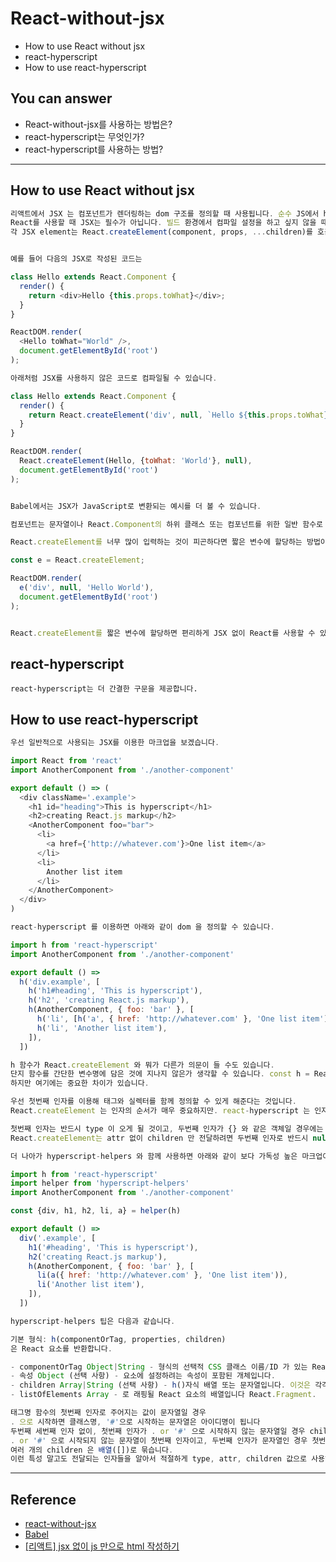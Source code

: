 # React-without-jsx

- How to use React without jsx
- react-hyperscript
- How to use react-hyperscript

## You can answer

- React-without-jsx를 사용하는 방법은?
- react-hyperscript는 무엇인가?
- react-hyperscript를 사용하는 방법?

------

## How to use React without jsx

```javascript
리액트에서 JSX 는 컴포넌트가 렌더링하는 dom 구조를 정의할 때 사용됩니다. 순수 JS에서 html 을 마크업하는 것은 여간 귀찮은 일이 아니기 때문에 JSX 는 리액트에서 정말 유용합니다.
React를 사용할 때 JSX는 필수가 아닙니다. 빌드 환경에서 컴파일 설정을 하고 싶지 않을 때 JSX 없이 React를 사용하는 것은 특히 편리합니다.
각 JSX element는 React.createElement(component, props, ...children)를 호출하기 위한 synthetic sugar입니다. 


예를 들어 다음의 JSX로 작성된 코드는

class Hello extends React.Component {
  render() {
    return <div>Hello {this.props.toWhat}</div>;
  }
}

ReactDOM.render(
  <Hello toWhat="World" />,
  document.getElementById('root')
);

아래처럼 JSX를 사용하지 않은 코드로 컴파일될 수 있습니다.

class Hello extends React.Component {
  render() {
    return React.createElement('div', null, `Hello ${this.props.toWhat}`);
  }
}

ReactDOM.render(
  React.createElement(Hello, {toWhat: 'World'}, null),
  document.getElementById('root')
);


Babel에서는 JSX가 JavaScript로 변환되는 예시를 더 볼 수 있습니다.

컴포넌트는 문자열이나 React.Component의 하위 클래스 또는 컴포넌트를 위한 일반 함수로 제공됩니다.

React.createElement를 너무 많이 입력하는 것이 피곤하다면 짧은 변수에 할당하는 방법이 있습니다.

const e = React.createElement;

ReactDOM.render(
  e('div', null, 'Hello World'),
  document.getElementById('root')
);


React.createElement를 짧은 변수에 할당하면 편리하게 JSX 없이 React를 사용할 수 있습니다.
```

## react-hyperscript

```
react-hyperscript는 더 간결한 구문을 제공합니다.
```

## How to use react-hyperscript

```javascript
우선 일반적으로 사용되는 JSX를 이용한 마크업을 보겠습니다.

import React from 'react'
import AnotherComponent from './another-component'

export default () => (
  <div className='.example'>
    <h1 id="heading">This is hyperscript</h1>
    <h2>creating React.js markup</h2>
    <AnotherComponent foo="bar">
      <li>
        <a href={'http://whatever.com'}>One list item</a>
      </li>
      <li>
        Another list item
      </li>
    </AnotherComponent>
  </div>
)

react-hyperscript 를 이용하면 아래와 같이 dom 을 정의할 수 있습니다.

import h from 'react-hyperscript'
import AnotherComponent from './another-component'

export default () =>
  h('div.example', [
    h('h1#heading', 'This is hyperscript'),
    h('h2', 'creating React.js markup'),
    h(AnotherComponent, { foo: 'bar' }, [
      h('li', [h('a', { href: 'http://whatever.com' }, 'One list item')]),
      h('li', 'Another list item'),
    ]),
  ])

h 함수가 React.createElement 와 뭐가 다른가 의문이 들 수도 있습니다. 
단지 함수를 간단한 변수명에 담은 것에 지나지 않은가 생각할 수 있습니다. const h = React.createElement 와 같이 말입니다. 
하지만 여기에는 중요한 차이가 있습니다.

우선 첫번째 인자를 이용해 태그와 실렉터를 함께 정의할 수 있게 해준다는 것입니다.
React.createElement 는 인자의 순서가 매우 중요하지만. react-hyperscript 는 인자의 타입에 따라 유연하게 attr 과 children 을 전달할 수 있습니다.

첫번째 인자는 반드시 type 이 오게 될 것이고, 두번째 인자가 {} 와 같은 객체일 경우에는 attr 로 인식되며 [] 와 같은 배열이나 단순 문자열인 경우에는 children 으로 처리가 됩니다.
React.createElement는 attr 없이 children 만 전달하려면 두번째 인자로 반드시 null 을 명시해야 하는 불편함이 있지만, react-hyperscript 는 attr 을 생략하고 두번째 인자로서 바로 children 을 직접 전달할 수가 있습니다.

더 나아가 hyperscript-helpers 와 함께 사용하면 아래와 같이 보다 가독성 높은 마크업이 가능합니다.

import h from 'react-hyperscript'
import helper from 'hyperscript-helpers'
import AnotherComponent from './another-component'

const {div, h1, h2, li, a} = helper(h)

export default () =>
  div('.example', [
    h1('#heading', 'This is hyperscript'),
    h2('creating React.js markup'),
    h(AnotherComponent, { foo: 'bar' }, [
      li(a({ href: 'http://whatever.com' }, 'One list item')),
      li('Another list item'),
    ]),
  ])

hyperscript-helpers 팁은 다음과 같습니다.

기본 형식: h(componentOrTag, properties, children)
은 React 요소를 반환합니다.

- componentOrTag Object|String - 형식의 선택적 CSS 클래스 이름/ID 가 있는 React 구성 요소 또는 태그 문자열일 수 있습니다 h1'#'some-id.foo.bar. 태그 문자열인 경우 태그 이름을 구문 분석 하고 개체 의 id및 className속성을 변경 properties합니다.
- 속성 Object (선택 사항) - 요소에 설정하려는 속성이 포함된 개체입니다.
- children Array|String (선택 사항) - h()자식 배열 또는 문자열입니다. 이것은 각각 자식 요소 또는 텍스트 노드를 생성합니다.
- listOfElements Array - 로 래핑될 React 요소의 배열입니다 React.Fragment.

태그명 함수의 첫번째 인자로 주어지는 값이 문자열일 경우
. 으로 시작하면 클래스명, '#'으로 시작하는 문자열은 아이디명이 됩니다
두번째 세번째 인자 없이, 첫번째 인자가 . or '#' 으로 시작하지 않는 문자열일 경우 children 이 됩니다
. or '#' 으로 시작되지 않는 문자열이 첫번째 인자이고, 두번째 인자가 문자열인 경우 첫번째 인자는 무시되고 두번째 문자열 인자가 children 이 됩니다.
여러 개의 children 은 배열([])로 묶습니다.
이런 특성 말고도 전달되는 인자들을 알아서 적절하게 type, attr, children 값으로 사용해 주는 것이 좋습니다.
```

------

## Reference

- [react-without-jsx](https://ko.reactjs.org/docs/react-without-jsx.html)
- [Babel](https://babeljs.io/repl/#?browsers=defaults%2C%20not%20ie%2011%2C%20not%20ie_mob%2011&build=&builtIns=false&corejs=3.6&spec=false&loose=false&code_lz=GYVwdgxgLglg9mABACwKYBt1wBQEpEDeAUIogE6pQhlIA8AJjAG4B8AEhlogO5xnr0AhLQD0jVgG4iAXyJA&debug=false&forceAllTransforms=false&shippedProposals=false&circleciRepo=&evaluate=false&fileSize=false&timeTravel=false&sourceType=module&lineWrap=true&presets=react&prettier=false&targets=&version=7.14.8&externalPlugins=)
- [[리액트] jsx 없이 js 만으로 html 작성하기](https://min9nim.vercel.app/2020-08-30-react-hyperscript/)